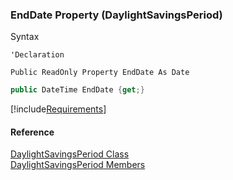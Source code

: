 ﻿### EndDate Property (DaylightSavingsPeriod)

Syntax

```vbnet
'Declaration

Public ReadOnly Property EndDate As Date
```

```csharp
public DateTime EndDate {get;}
```

[!include[Requirements](../partials/requirements.md)]

#### Reference

[DaylightSavingsPeriod Class](fcSDK~FChoice.Foundation.Clarify.DataObjects.DaylightSavingsPeriod.md)  
[DaylightSavingsPeriod Members](fcSDK~FChoice.Foundation.Clarify.DataObjects.DaylightSavingsPeriod_members.md)